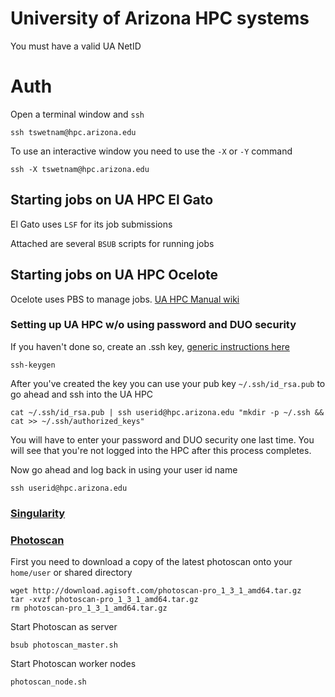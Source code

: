 # University of Arizona HPC systems

You must have a valid UA NetID

# Auth

Open a terminal window and `ssh`

```
ssh tswetnam@hpc.arizona.edu
```
To use an interactive window you need to use the `-X` or `-Y` command

```
ssh -X tswetnam@hpc.arizona.edu
```
## Starting jobs on UA HPC El Gato

El Gato uses `LSF` for its job submissions

Attached are several `BSUB` scripts for running jobs

## Starting jobs on UA HPC Ocelote

Ocelote uses PBS to manage jobs. [UA HPC Manual wiki](https://confluence.arizona.edu/display/UAHPC/Training)

### Setting up UA HPC w/o using password and DUO security

If you haven't done so, create an .ssh key, [generic instructions here](https://www.digitalocean.com/community/tutorials/ssh-essentials-working-with-ssh-servers-clients-and-keys)

```
ssh-keygen
```

After you've created the key you can use your pub key `~/.ssh/id_rsa.pub` to go ahead and ssh into the UA HPC

```
cat ~/.ssh/id_rsa.pub | ssh userid@hpc.arizona.edu "mkdir -p ~/.ssh && cat >> ~/.ssh/authorized_keys"
```

You will have to enter your password and DUO security one last time. You will see that you're not logged into the HPC after this process completes.

Now go ahead and log back in using your user id name

```
ssh userid@hpc.arizona.edu
```

### [Singularity](https://github.com/tyson-swetnam/lidar_sfm_data_fusion/blob/master/uahpc/singularity_docker.md)

### [Photoscan]()

First you need to download a copy of the latest photoscan onto your `home/user` or shared directory

```
wget http://download.agisoft.com/photoscan-pro_1_3_1_amd64.tar.gz
tar -xvzf photoscan-pro_1_3_1_amd64.tar.gz
rm photoscan-pro_1_3_1_amd64.tar.gz
```

Start Photoscan as server

```
bsub photoscan_master.sh
```

Start Photoscan worker nodes

```
photoscan_node.sh
```
